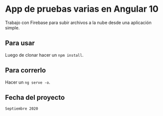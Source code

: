 # App de pruebas varias en Angular 10

Trabajo con Firebase para subir archivos a la nube desde una aplicación simple.

## Para usar

Luego de clonar hacer un `npm install`.

## Para correrlo

Hacer un `ng serve -o`.

## Fecha del proyecto

`Septiembre 2020`

